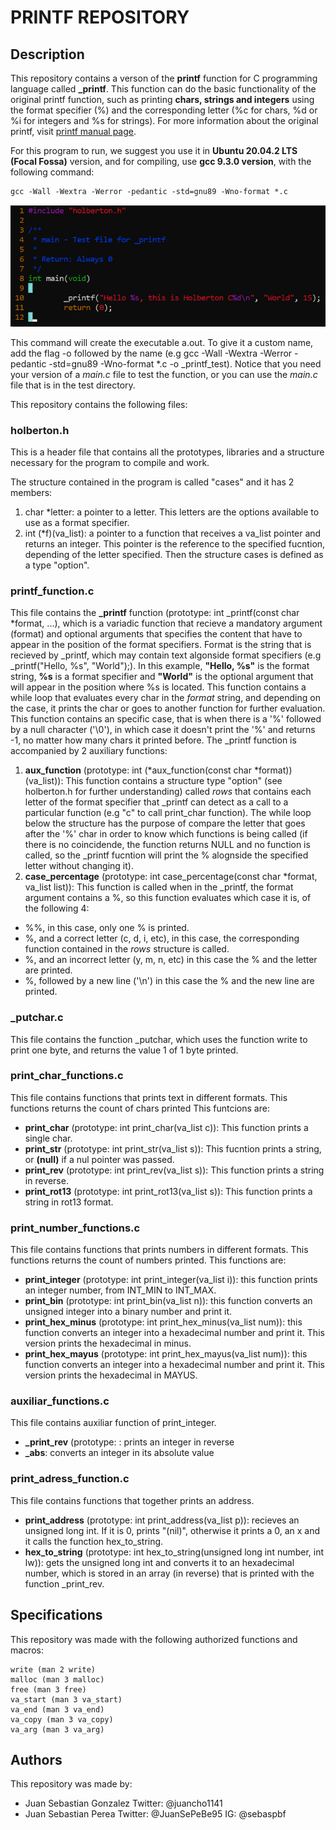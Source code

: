 # PRINTF REPOSITORY

## Description

This repository contains a verson of the **printf** function for C programming language called **_printf**. This function can do the basic functionality of the original printf function, such as printing **chars, strings and integers** using the format specifier (%) and the corresponding letter (%c for chars, %d or %i for integers and %s for strings). For more information about the original printf, visit [printf manual page](https://man7.org/linux/man-pages/man3/printf.3.html).

For this program to run, we suggest you use it in **Ubuntu 20.04.2 LTS (Focal Fossa)** version, and for compiling, use **gcc 9.3.0 version**, with the following command:

```shell
gcc -Wall -Wextra -Werror -pedantic -std=gnu89 -Wno-format *.c
```

![first screenshot](/images/1.png)

This command will create the executable a.out. To give it a custom name, add the flag -o followed by the name (e.g gcc -Wall -Wextra -Werror -pedantic -std=gnu89 -Wno-format *.c -o _printf_test). Notice that you need your version of a *main.c* file to test the function, or you can use the *main.c* file that is in the test directory.

This repository contains the following files:

### holberton.h

This is a header file that contains all the prototypes, libraries and a structure necessary for the program to compile and work. 

The structure contained in the program is called "cases" and it has 2 members:
1. char *letter: a pointer to a letter. This letters are the options available to use as a format specifier.
2. int (*f)(va_list): a pointer to a function that receives a va_list pointer and returns an integer. This pointer is the reference to the specified fucntion, depending of the letter specified.
		      Then the structure cases is defined as a type "option".

### printf_function.c

This file contains the **_printf** function (prototype: int _printf(const char *format, ...), which is a variadic function that recieve a mandatory argument (format) and optional arguments that specifies the content that have to appear in the position of the format specifiers. Format is the string that is recieved by _printf, which may contain text algonside format specifiers (e.g _printf("Hello, %s", "World");). In this example, **"Hello, %s"** is the format string, **%s** is a format specifier and **"World"** is the optional argument that will appear in the position where %s is located. This function contains a while loop that evaluates every char in the *format* string, and depending on the case, it prints the char or goes to another function for further evaluation. This function contains an specific case, that is when there is a '%' followed by a null character ('\0'), in which case it doesn't print the '%' and returns -1, no matter how many chars it printed before. The _printf function is accompanied by 2 auxiliary functions:
1. **aux_function** (prototype: int (*aux_function(const char *format))(va_list)): This function contains a structure type "option" (see holberton.h for further understanding) called *rows* that contains each letter of the format specifier that _printf can detect as a call to a particular function (e.g "c" to call print_char function). The while loop below the structure has the purpose of compare the letter that goes after the '%' char in order to know which functions is being called (if there is no coincidende, the function returns NULL and no function is called, so the _printf fucntion will print the % alognside the specified letter without changing it).
2. **case_percentage** (prototype: int case_percentage(const char *format, va_list list)): This function is called when in the _printf, the format argument contains a %, so this function evaluates which case it is, of the following 4:
- %%, in this case, only one % is printed.
- %, and a correct letter (c, d, i, etc), in this case, the corresponding function contained in the *rows* structure is called.
- %, and an incorrect letter (y, m, n, etc) in this case the % and the letter are printed.
- %, followed by a new line ('\n') in this case the % and the new line are printed.

### _putchar.c

This file contains the function _putchar, which uses the function write to print one byte, and returns the value 1 of 1 byte printed.

### print_char_functions.c

This file contains functions that prints text in different formats. This functions returns the count of chars printed This funtcions are:
- **print_char** (prototype: int print_char(va_list c)): This function prints a single char.
- **print_str** (prototype: int print_str(va_list s)): This fucntion prints a string, or **(null)** if a nul pointer was passed.
- **print_rev** (prototype: int print_rev(va_list s)): This function prints a string in reverse.
- **print_rot13** (prototype: int print_rot13(va_list s)): This function prints a string in rot13 format.

### print_number_functions.c

This file contains functions that prints numbers in different formats. This functions returns the count of numbers printed. This functions are:
- **print_integer** (prototype: int print_integer(va_list i)): this function prints an integer number, from INT_MIN to INT_MAX.
- **print_bin** (prototype: int print_bin(va_list n)): this function converts an unsigned integer into a binary number and print it.
- **print_hex_minus** (prototype: int print_hex_minus(va_list num)): this function converts an integer into a hexadecimal number and print it. This version prints the hexadecimal in minus.
- **print_hex_mayus** (prototype: int print_hex_mayus(va_list num)): this function converts an integer into a hexadecimal number and print it. This version prints the hexadecimal in MAYUS.

### auxiliar_functions.c

This file contains auxiliar function of print_integer.
- **_print_rev** (prototype: : prints an integer in reverse
- **_abs**: converts an integer in its absolute value

### print_adress_function.c

This file contains functions that together prints an address.
- **print_address** (prototype: int print_address(va_list p)): recieves an unsigned long int. If it is 0, prints "(nil)", otherwise it prints a 0, an x and it calls the function hex_to_string.
- **hex_to_string** (prototype: int hex_to_string(unsigned long int number, int lw)): gets the unsigned long int and converts it to an hexadecimal number, which is stored in an array (in reverse) that is printed with the function _print_rev.

## Specifications

This repository was made with the following authorized functions and macros:
```shel
write (man 2 write)
malloc (man 3 malloc)
free (man 3 free)
va_start (man 3 va_start)
va_end (man 3 va_end)
va_copy (man 3 va_copy)
va_arg (man 3 va_arg)
```

## Authors

This repository was made by:
- Juan Sebastian Gonzalez
Twitter: @juancho1141
- Juan Sebastian Perea
Twitter: @JuanSePeBe95
IG: @sebaspbf
